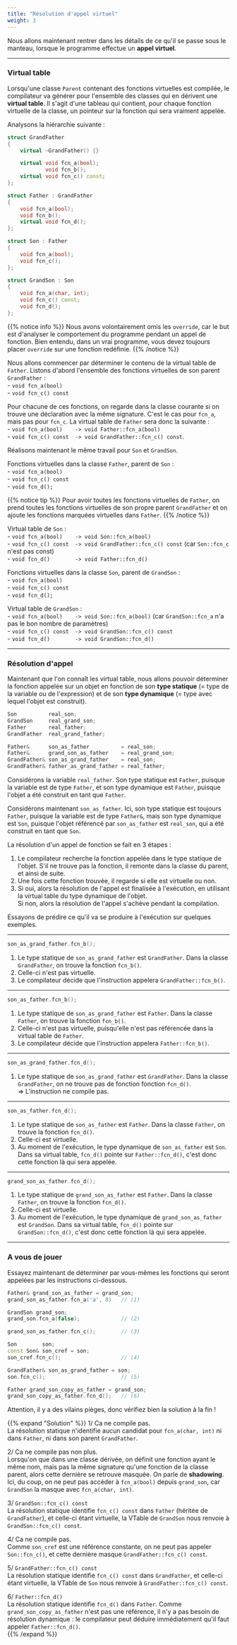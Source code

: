 ```yaml
---
title: "Résolution d'appel virtuel"
weight: 3
---
```


Nous allons maintenant rentrer dans les détails de ce qu'il se passe sous le manteau, lorsque le programme effectue un **appel virtuel**.

---

### Virtual table 

Lorsqu'une classe `Parent` contenant des fonctions virtuelles est compilée, le compilateur va générer pour l'ensemble des classes qui en dérivent une **virtual table**.
Il s'agit d'une tableau qui contient, pour chaque fonction virtuelle de la classe, un pointeur sur la fonction qui sera vraiment appelée.

Analysons la hiérarchie suivante :

```cpp
struct GrandFather
{
    virtual ~GrandFather() {}

    virtual void fcn_a(bool);
            void fcn_b();
    virtual void fcn_c() const;
};

struct Father : GrandFather
{
    void fcn_a(bool);
    void fcn_b();
    virtual void fcn_d();
};

struct Son : Father
{
    void fcn_a(bool);
    void fcn_c();
};

struct GrandSon : Son
{
    void fcn_a(char, int);
    void fcn_c() const;
    void fcn_d();
};
```

{{% notice info %}}
Nous avons volontairement omis les `override`, car le but est d'analyser le comportement du programme pendant un appel de fonction.
Bien entendu, dans un vrai programme, vous devez toujours placer `override` sur une fonction redéfinie.
{{% /notice %}}

Nous allons commencer par déterminer le contenu de la virtual table de `Father`.
Listons d'abord l'ensemble des fonctions virtuelles de son parent `GrandFather` :\
\- `void fcn_a(bool)`\
\- `void fcn_c() const`

Pour chacune de ces fonctions, on regarde dans la classe courante si on trouve une déclaration avec la même signature. C'est le cas pour `fcn_a`, mais pas pour `fcn_c`.
La virtual table de `Father` sera donc la suivante :\
\- `void fcn_a(bool)    -> void Father::fcn_a(bool)`\
\- `void fcn_c() const  -> void GrandFather::fcn_c() const`.

Réalisons maintenant le même travail pour `Son` et `GrandSon`.

Fonctions virtuelles dans la classe `Father`, parent de `Son` :\
\- `void fcn_a(bool)`\
\- `void fcn_c() const`\
\- `void fcn_d();`

{{% notice tip %}}
Pour avoir toutes les fonctions virtuelles de `Father`, on prend toutes les fonctions virtuelles de son propre parent `GrandFather` et on ajoute les fonctions marquées virtuelles dans `Father`.
{{% /notice %}}

Virtual table de `Son` :\
\- `void fcn_a(bool)    -> void Son::fcn_a(bool)`\
\- `void fcn_c() const  -> void GrandFather::fcn_c() const` (car `Son::fcn_c` n'est pas const)\
\- `void fcn_d()        -> void Father::fcn_d()`

Fonctions virtuelles dans la classe `Son`, parent de `GrandSon` :\
\- `void fcn_a(bool)`\
\- `void fcn_c() const`\
\- `void fcn_d();`

Virtual table de `GrandSon` :\
\- `void fcn_a(bool)    -> void Son::fcn_a(bool)` (car `GrandSon::fcn_a` n'a pas le bon nombre de paramètres)\
\- `void fcn_c() const  -> void GrandSon::fcn_c() const`\
\- `void fcn_d()        -> void GrandSon::fcn_d()`

---

### Résolution d'appel

Maintenant que l'on connaît les virtual table, nous allons pouvoir déterminer la fonction appelée sur un objet en fonction de son **type statique** (= type de la variable ou de l'expression) et de son **type dynamique** (= type avec lequel l'objet est construit).

```cpp
Son          real_son;
GrandSon     real_grand_son;
Father       real_father;
GrandFather  real_grand_father;

Father&      son_as_father          = real_son;
Father&      grand_son_as_father    = real_grand_son;
GrandFather& son_as_grand_father    = real_son;
GrandFather& father_as_grand_father = real_father;
```

Considérons la variable `real_father`.
Son type statique est `Father`, puisque la variable est de type `Father`, et son type dynamique est `Father`, puisque l'objet a été construit en tant que `Father`.

Considérons maintenant `son_as_father`.
Ici, son type statique est toujours `Father`, puisque la variable est de type `Father&`, mais son type dynamique est `Son`, puisque l'objet référencé par `son_as_father` est `real_son`, qui a été construit en tant que `Son`.

La résolution d'un appel de fonction se fait en 3 étapes :
1. Le compilateur recherche la fonction appelée dans le type statique de l'objet. S'il ne trouve pas la fonction, il remonte dans la classe du parent, et ainsi de suite.
2. Une fois cette fonction trouvée, il regarde si elle est virtuelle ou non.
3. Si oui, alors la résolution de l'appel est finalisée à l'exécution, en utilisant la virtual table du type dynamique de l'objet.\
Si non, alors la résolution de l'appel s'achève pendant la compilation.

Essayons de prédire ce qu'il va se produire à l'exécution sur quelques exemples.

---

```cpp
son_as_grand_father.fcn_b();
```

1. Le type statique de `son_as_grand_father` est `GrandFather`. Dans la classe `GrandFather`, on trouve la fonction `fcn_b()`.
2. Celle-ci n'est pas virtuelle.
3. Le compilateur décide que l'instruction appelera `GrandFather::fcn_b()`.

---

```cpp
son_as_father.fcn_b();
```

1. Le type statique de `son_as_grand_father` est `Father`. Dans la classe `Father`, on trouve la fonction `fcn_b()`.
2. Celle-ci n'est pas virtuelle, puisqu'elle n'est pas référencée dans la virtual table de `Father`.
3. Le compilateur décide que l'instruction appelera `Father::fcn_b()`.

---

```cpp
son_as_grand_father.fcn_d();
```

1. Le type statique de `son_as_grand_father` est `GrandFather`. Dans la classe `GrandFather`, on ne trouve pas de fonction fonction `fcn_d()`.\
=> L'instruction ne compile pas.

---

```cpp
son_as_father.fcn_d();
```

1. Le type statique de `son_as_father` est `Father`. Dans la classe `Father`, on trouve la fonction `fcn_d()`.
2. Celle-ci est virtuelle.
3. Au moment de l'exécution, le type dynamique de `son_as_father` est `Son`. Dans sa virtual table, `fcn_d()` pointe sur `Father::fcn_d()`, c'est donc cette fonction là qui sera appelée.

---

```cpp
grand_son_as_father.fcn_d();
```

1. Le type statique de `grand_son_as_father` est `Father`. Dans la classe `Father`, on trouve la fonction `fcn_d()`.
2. Celle-ci est virtuelle.
3. Au moment de l'exécution, le type dynamique de `grand_son_as_father` est `GrandSon`. Dans sa virtual table, `fcn_d()` pointe sur `GrandSon::fcn_d()`, c'est donc cette fonction là qui sera appelée.

---

### A vous de jouer

Essayez maintenant de déterminer par vous-mêmes les fonctions qui seront appelées par les instructions ci-dessous.
```cpp
Father& grand_son_as_father = grand_son;
grand_son_as_father.fcn_a('a', 8)   // (1)

GrandSon grand_son;
grand_son.fcn_a(false);             // (2)

grand_son_as_father.fcn_c();        // (3)

Son        son;
const Son& son_cref = son;
son_cref.fcn_c();                   // (4)

GrandFather& son_as_grand_father = son;
son.fcn_c();                        // (5)

Father grand_son_copy_as_father = grand_son;
grand_son_copy_as_father.fcn_d();   // (6)
```

Attention, il y a des vilains pièges, donc vérifiez bien la solution à la fin !

{{% expand "Solution" %}}
1/ Ca ne compile pas.\
La résolution statique n'identifie aucun candidat pour `fcn_a(char, int)` ni dans `Father`, ni dans son parent `GrandFather`.

2/ Ca ne compile pas non plus.\
Lorsqu'on que dans une classe dérivée, on définit une fonction ayant le même nom, mais pas la même signature qu'une fonction de la classe parent, alors cette dernière se retrouve masquée. On parle de **shadowing**. Ici, du coup, on ne peut pas accéder à `fcn_a(bool)` depuis `grand_son`, car `GrandSon` la masque avec `fcn_a(char, int)`.

3/ `GrandSon::fcn_c() const`\
La résolution statique identifie `fcn_c() const` dans `Father` (héritée de `GrandFather`), et celle-ci étant virtuelle, la VTable de `GrandSon` nous renvoie à `GrandSon::fcn_c() const`.

4/ Ca ne compile pas.\
Comme `son_cref` est une référence constante, on ne peut pas appeler `Son::fcn_c()`, et cette dernière masque `GrandFather::fcn_c() const`.

5/ `GrandFather::fcn_c() const`\
La résolution statique identifie `fcn_c() const` dans `GrandFather`, et celle-ci étant virtuelle, la VTable de `Son` nous renvoie à `GrandFather::fcn_c() const`.

6/ `Father::fcn_d()`\
La résolution statique identifie `fcn_d()` dans `Father`. Comme `grand_son_copy_as_father` n'est pas une référence, il n'y a pas besoin de résolution dynamique : le compilateur peut déduire immédiatement qu'il faut appeler `Father::fcn_d()`.  
{{% /expand %}}
